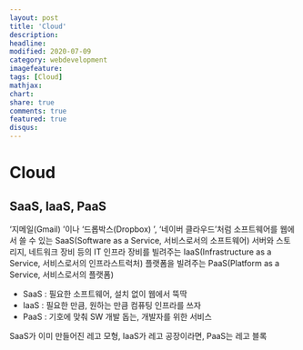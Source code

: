 ```yaml
---
layout: post
title: 'Cloud'
description:
headline:
modified: 2020-07-09
category: webdevelopment
imagefeature:
tags: [Cloud]
mathjax:
chart:
share: true
comments: true
featured: true
disqus:
---
```


# Cloud

## SaaS, IaaS, PaaS

‘지메일(Gmail) ’이나 ‘드롭박스(Dropbox) ’, ‘네이버 클라우드’처럼 소프트웨어를 웹에서 쓸 수 있는 SaaS(Software as a Service, 서비스로서의 소프트웨어)
서버와 스토리지, 네트워크 장비 등의 IT 인프라 장비를 빌려주는 IaaS(Infrastructure as a Service, 서비스로서의 인프라스트럭처)
플랫폼을 빌려주는 PaaS(Platform as a Service, 서비스로서의 플랫폼)

-   SaaS : 필요한 소프트웨어, 설치 없이 웹에서 뚝딱
-   IaaS : 필요한 만큼, 원하는 만큼 컴퓨팅 인프라를 쓰자
-   PaaS : 기호에 맞춰 SW 개발 돕는, 개발자를 위한 서비스

SaaS가 이미 만들어진 레고 모형, IaaS가 레고 공장이라면, PaaS는 레고 블록
